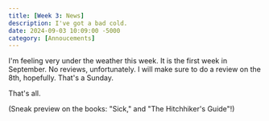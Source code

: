 ```yaml
---
title: [Week 3: News]
description: I've got a bad cold.
date: 2024-09-03 10:09:00 -5000
category: [Annoucements]
---
```

I'm feeling very under the weather this week. It is the first week in September. No reviews, unfortunately. I will make sure to do a review on the 8th, hopefully. That's a Sunday.

That's all. 

(Sneak preview on the books: "Sick," and "The Hitchhiker's Guide"!)
